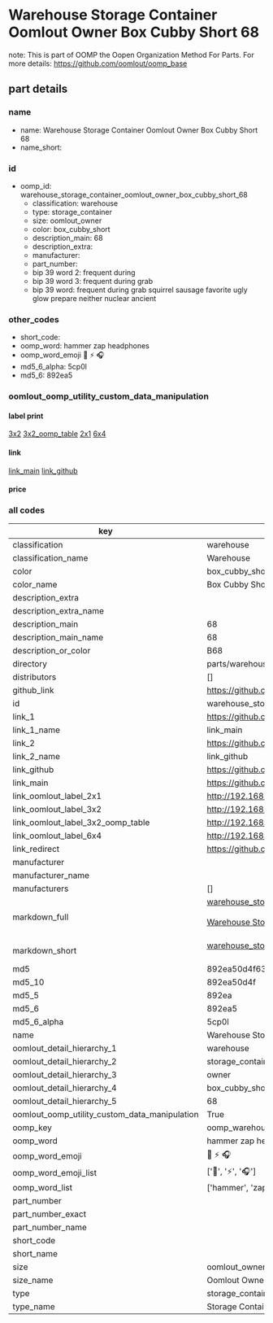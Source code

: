 # Warehouse Storage Container Oomlout Owner Box Cubby Short 68  

note: This is part of OOMP the Oopen Organization Method For Parts. For more details: https://github.com/oomlout/oomp_base

##  part details
  







### name
* name: Warehouse Storage Container Oomlout Owner Box Cubby Short 68
* name_short: 
### id
* oomp_id: warehouse_storage_container_oomlout_owner_box_cubby_short_68
  * classification: warehouse
  * type: storage_container
  * size: oomlout_owner
  * color: box_cubby_short
  * description_main: 68
  * description_extra: 
  * manufacturer: 
  * part_number: 
  * bip 39 word 2: frequent during
  * bip 39 word 3: frequent during grab
  * bip 39 word: frequent during grab squirrel sausage favorite ugly glow prepare neither nuclear ancient

### other_codes
* short_code: 
* oomp_word: hammer zap headphones
* oomp_word_emoji :hammer: :zap: :headphones:
* md5_6_alpha: 5cp0l
* md5_6: 892ea5






### oomlout_oomp_utility_custom_data_manipulation
#### label print
[3x2](http://192.168.1.245:1112/?label=oomp%205cp0l)
[3x2_oomp_table](http://192.168.1.108:1112/?label=oomp%205cp0l)
[2x1](http://192.168.1.242:1112/?label=oomp%205cp0l)
[6x4](http://192.168.1.55:1112/?label=oomp%205cp0l)    

#### link

[link_main](https://github.com/oomlout/oomlout_oomp_version_1_messy/tree/main/parts/warehouse_storage_container_oomlout_owner_box_cubby_short_68) [link_github](https://github.com/oomlout/oomlout_oomp_version_1_messy/tree/main/parts/warehouse_storage_container_oomlout_owner_box_cubby_short_68)                             

#### price







### all codes 
| key | value |  
| --- | --- |  
| classification | warehouse |  
| classification_name | Warehouse |  
| color | box_cubby_short |  
| color_name | Box Cubby Short |  
| description_extra |  |  
| description_extra_name |  |  
| description_main | 68 |  
| description_main_name | 68 |  
| description_or_color | B68 |  
| directory | parts/warehouse_storage_container_oomlout_owner_box_cubby_short_68 |  
| distributors | [] |  
| github_link | https://github.com/oomlout/oomlout_oomp_part_src/tree/main/parts/warehouse_storage_container_oomlout_owner_box_cubby_short_68 |  
| id | warehouse_storage_container_oomlout_owner_box_cubby_short_68 |  
| link_1 | https://github.com/oomlout/oomlout_oomp_version_1_messy/tree/main/parts/warehouse_storage_container_oomlout_owner_box_cubby_short_68 |  
| link_1_name | link_main |  
| link_2 | https://github.com/oomlout/oomlout_oomp_version_1_messy/tree/main/parts/warehouse_storage_container_oomlout_owner_box_cubby_short_68 |  
| link_2_name | link_github |  
| link_github | https://github.com/oomlout/oomlout_oomp_version_1_messy/tree/main/parts/warehouse_storage_container_oomlout_owner_box_cubby_short_68 |  
| link_main | https://github.com/oomlout/oomlout_oomp_version_1_messy/tree/main/parts/warehouse_storage_container_oomlout_owner_box_cubby_short_68 |  
| link_oomlout_label_2x1 | http://192.168.1.242:1112/?label=oomp%205cp0l |  
| link_oomlout_label_3x2 | http://192.168.1.245:1112/?label=oomp%205cp0l |  
| link_oomlout_label_3x2_oomp_table | http://192.168.1.108:1112/?label=oomp%205cp0l |  
| link_oomlout_label_6x4 | http://192.168.1.55:1112/?label=oomp%205cp0l |  
| link_redirect | https://github.com/oomlout/oomlout_oomp_version_1_messy/tree/main/parts/warehouse_storage_container_oomlout_owner_box_cubby_short_68 |  
| manufacturer |  |  
| manufacturer_name |  |  
| manufacturers | [] |  
| markdown_full | [warehouse_storage_container_oomlout_owner_box_cubby_short_68](none)<br>[](none)<br>[Warehouse Storage Container Oomlout Owner Box Cubby Short 68](none)<br><br> |  
| markdown_short | [warehouse_storage_container_oomlout_owner_box_cubby_short_68](none)<br><br> |  
| md5 | 892ea50d4f63dd81505fdd3aca910ae5 |  
| md5_10 | 892ea50d4f |  
| md5_5 | 892ea |  
| md5_6 | 892ea5 |  
| md5_6_alpha | 5cp0l |  
| name | Warehouse Storage Container Oomlout Owner Box Cubby Short 68 |  
| oomlout_detail_hierarchy_1 | warehouse |  
| oomlout_detail_hierarchy_2 | storage_container |  
| oomlout_detail_hierarchy_3 | owner |  
| oomlout_detail_hierarchy_4 | box_cubby_short |  
| oomlout_detail_hierarchy_5 | 68 |  
| oomlout_oomp_utility_custom_data_manipulation | True |  
| oomp_key | oomp_warehouse_storage_container_oomlout_owner_box_cubby_short_68 |  
| oomp_word | hammer zap headphones |  
| oomp_word_emoji | :hammer: :zap: :headphones: |  
| oomp_word_emoji_list | [':hammer:', ':zap:', ':headphones:'] |  
| oomp_word_list | ['hammer', 'zap', 'headphones'] |  
| part_number |  |  
| part_number_exact |  |  
| part_number_name |  |  
| short_code |  |  
| short_name |  |  
| size | oomlout_owner |  
| size_name | Oomlout Owner |  
| type | storage_container |  
| type_name | Storage Container |  
